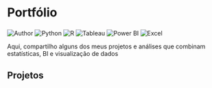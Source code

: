 # Portfólio
###
![Author](https://img.shields.io/badge/author-Fernando%20Schwartzhaupt%20Noroefé-blue)
![Python](https://img.shields.io/badge/Python-3776AB?logo=python&logoColor=white)
![R](https://img.shields.io/badge/R-276DC3?logo=r&logoColor=white)
![Tableau](https://img.shields.io/badge/Tableau-E97627?logo=tableau&logoColor=white)
![Power BI](https://img.shields.io/badge/Power%20BI-F2C811?logo=power-bi&logoColor=black)
![Excel](https://img.shields.io/badge/Excel-217346?logo=microsoft-excel&logoColor=white)


Aqui, compartilho alguns dos meus projetos e análises que combinam estatísticas, BI e visualização de dados

## Projetos


